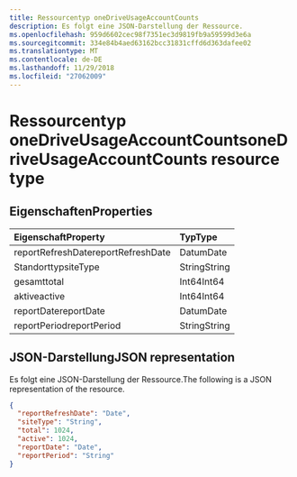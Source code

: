 ```yaml
---
title: Ressourcentyp oneDriveUsageAccountCounts
description: Es folgt eine JSON-Darstellung der Ressource.
ms.openlocfilehash: 959d6602cec98f7351ec3d9819fb9a59599d3e6a
ms.sourcegitcommit: 334e84b4aed63162bcc31831cffd6d363dafee02
ms.translationtype: MT
ms.contentlocale: de-DE
ms.lasthandoff: 11/29/2018
ms.locfileid: "27062009"
---
```

# <a name="onedriveusageaccountcounts-resource-type"></a><span data-ttu-id="c7f5d-103">Ressourcentyp oneDriveUsageAccountCounts</span><span class="sxs-lookup"><span data-stu-id="c7f5d-103">oneDriveUsageAccountCounts resource type</span></span>

## <a name="properties"></a><span data-ttu-id="c7f5d-104">Eigenschaften</span><span class="sxs-lookup"><span data-stu-id="c7f5d-104">Properties</span></span>

| <span data-ttu-id="c7f5d-105">Eigenschaft</span><span class="sxs-lookup"><span data-stu-id="c7f5d-105">Property</span></span>          | <span data-ttu-id="c7f5d-106">Typ</span><span class="sxs-lookup"><span data-stu-id="c7f5d-106">Type</span></span>   |
| :---------------- | :----- |
| <span data-ttu-id="c7f5d-107">reportRefreshDate</span><span class="sxs-lookup"><span data-stu-id="c7f5d-107">reportRefreshDate</span></span> | <span data-ttu-id="c7f5d-108">Datum</span><span class="sxs-lookup"><span data-stu-id="c7f5d-108">Date</span></span>   |
| <span data-ttu-id="c7f5d-109">Standorttyp</span><span class="sxs-lookup"><span data-stu-id="c7f5d-109">siteType</span></span>          | <span data-ttu-id="c7f5d-110">String</span><span class="sxs-lookup"><span data-stu-id="c7f5d-110">String</span></span> |
| <span data-ttu-id="c7f5d-111">gesamt</span><span class="sxs-lookup"><span data-stu-id="c7f5d-111">total</span></span>             | <span data-ttu-id="c7f5d-112">Int64</span><span class="sxs-lookup"><span data-stu-id="c7f5d-112">Int64</span></span>  |
| <span data-ttu-id="c7f5d-113">aktive</span><span class="sxs-lookup"><span data-stu-id="c7f5d-113">active</span></span>            | <span data-ttu-id="c7f5d-114">Int64</span><span class="sxs-lookup"><span data-stu-id="c7f5d-114">Int64</span></span>  |
| <span data-ttu-id="c7f5d-115">reportDate</span><span class="sxs-lookup"><span data-stu-id="c7f5d-115">reportDate</span></span>        | <span data-ttu-id="c7f5d-116">Datum</span><span class="sxs-lookup"><span data-stu-id="c7f5d-116">Date</span></span>   |
| <span data-ttu-id="c7f5d-117">reportPeriod</span><span class="sxs-lookup"><span data-stu-id="c7f5d-117">reportPeriod</span></span>      | <span data-ttu-id="c7f5d-118">String</span><span class="sxs-lookup"><span data-stu-id="c7f5d-118">String</span></span> |

## <a name="json-representation"></a><span data-ttu-id="c7f5d-119">JSON-Darstellung</span><span class="sxs-lookup"><span data-stu-id="c7f5d-119">JSON representation</span></span>

<span data-ttu-id="c7f5d-120">Es folgt eine JSON-Darstellung der Ressource.</span><span class="sxs-lookup"><span data-stu-id="c7f5d-120">The following is a JSON representation of the resource.</span></span>

<!-- {
  "blockType": "resource",
  "@odata.type": "microsoft.graph.oneDriveUsageAccountCounts"
} -->

```json
{
  "reportRefreshDate": "Date", 
  "siteType": "String", 
  "total": 1024, 
  "active": 1024, 
  "reportDate": "Date", 
  "reportPeriod": "String"
}
```
